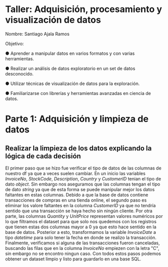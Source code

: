# Taller: Adquisición, procesamiento y visualización de datos

Nombre: Santiago Ajala Ramos

Objetivo:

● Aprender a manipular datos en varios formatos y con varias herramientas.

● Realizar un análisis de datos exploratorio en un set de datos desconocido.

● Utilizar técnicas de visualización de datos para la exploración.

● Familiarizarse con librerías y herramientas avanzadas en ciencia de datos.

# Parte 1: Adquisición y limpieza de datos

## Realizar la limpieza de los datos explicando la lógica de cada decisión

El primer paso que se hizo fue verificar el tipo de datos de las columnas de nuestro df ya que a veces suelen cambiar. En un inicio las variables _InvoiceNo_, _StockCode_, _Description_, _Country_ y _CustomerID_ tenian el tipo de dato _object_. Sin embargo nos aseguramos que las columnas tengan el tipo de dato _string_ ya que de esta forma se puede manipular mejor los datos faltantes en estas columnas. Debido a que la base de datos contiene transacciones de compras en una tienda online, el segundo paso es eliminar los valore faltantes en la columna _CustomerID_ ya que no tendría sentido que una transacción se haya hecho sin ningún cliente. Por otra parte, las columnas _Quantity_ y _UnitPrice_ representan valores numéricos por lo que filtramos el dataset para que solo nos quedemos con los registros que tienen estas dos columnas mayor a 0 ya que esto hace sentido en la base de datos. Posterior a esto, transformamos la variable _InvoiceDate_ a tipo _datetime_ para solo tener la fecha en donde se realizo la transacción. Finalmente, verificamos si alguna de las transacciones fueron canceladas, buscando las filas que en la columna _InvoiceNo_ empiezen con la letra "C", sin embargo no se encontro ningun caso. Con todos estos pasos podemos obtener un dataset limpio y listo para guardarlo en una base SQL. 
